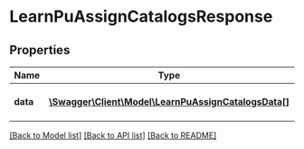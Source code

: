 # LearnPuAssignCatalogsResponse

## Properties
Name | Type | Description | Notes
------------ | ------------- | ------------- | -------------
**data** | [**\Swagger\Client\Model\LearnPuAssignCatalogsData[]**](LearnPuAssignCatalogsData.md) | Success or failure of assigning | 

[[Back to Model list]](../README.md#documentation-for-models) [[Back to API list]](../README.md#documentation-for-api-endpoints) [[Back to README]](../README.md)


